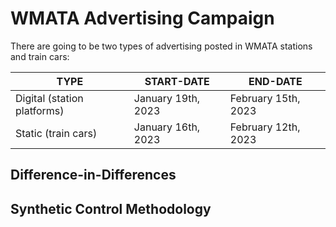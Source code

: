 # WMATA Advertising Campaign

There are going to be two types of advertising posted in WMATA stations and train cars:

| **TYPE** | **START-DATE** | **END-DATE** |
| -------- | -------------- | ------------ |
| Digital (station platforms) | January 19th, 2023 | February 15th, 2023 |
| Static (train cars) | January 16th, 2023 | February 12th, 2023 | 

## Difference-in-Differences

## Synthetic Control Methodology
